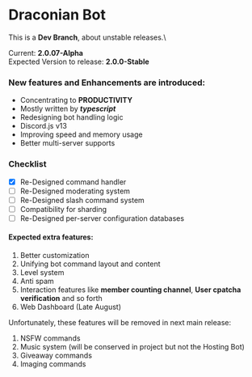 # Draconian Bot

This is a **Dev Branch**, about unstable releases.\

Current: **2.0.07-Alpha**\
Expected Version to release: **2.0.0-Stable**

### New features and Enhancements are introduced:

- Concentrating to **PRODUCTIVITY**
- Mostly written by **_typescript_**
- Redesigning bot handling logic
- Discord.js v13
- Improving speed and memory usage
- Better multi-server supports

### Checklist

- [x] Re-Designed command handler
- [ ] Re-Designed moderating system
- [ ] Re-Designed slash command system
- [ ] Compatibility for sharding
- [ ] Re-Designed per-server configuration databases

#### Expected extra features:

1. Better customization
2. Unifying bot command layout and content
3. Level system
4. Anti spam
5. Interaction features like **member counting channel**, **User cpatcha verification** and so forth
6. Web Dashboard (Late August)

Unfortunately, these features will be removed in next main release:

1. NSFW commands
2. Music system (will be conserved in project but not the Hosting Bot)
3. Giveaway commands
4. Imaging commands
